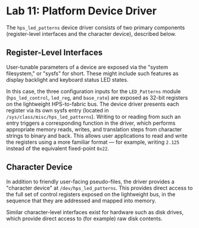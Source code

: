 # Lab 11: Platform Device Driver

The `hps_led_patterns` device driver consists of two primary components (register-level interfaces and the character device), described below.

## Register-Level Interfaces

User-tunable parameters of a device are exposed via the "system filesystem," or "sysfs" for short.
These might include such features as display backlight and keyboard status LED states.

In this case, the three configuration inputs for the `LED_Patterns` module (`hps_led_control`, `led_reg`, and `base_rate`)  are exposed as 32-bit registers on the lightweight HPS-to-fabric bus.
The device driver presents each register via its own sysfs entry (located in `/sys/class/misc/hps_led_patterns`).
Writing to or reading from such an entry triggers a corresponding function in the driver, which performs appropriate memory reads, writes, and translation steps from character strings to binary and back.
This allows user applications to read and write the registers using a more familiar format — for example, writing `2.125` instead of the equivalent fixed-point `0x22`.

## Character Device

In addition to friendly user-facing pseudo-files, the driver provides a "character device" at `/dev/hps_led_patterns`.
This provides direct access to the full set of control registers exposed on the lightweight bus, in the sequence that they are addressed and mapped into memory.

Similar character-level interfaces exist for hardware such as disk drives, which provide direct access to (for example) raw disk contents.
